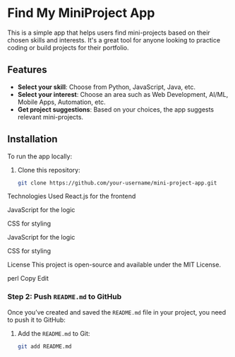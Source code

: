 # Find My MiniProject App

This is a simple app that helps users find mini-projects based on their chosen skills and interests. It's a great tool for anyone looking to practice coding or build projects for their portfolio.

## Features

- **Select your skill**: Choose from Python, JavaScript, Java, etc.
- **Select your interest**: Choose an area such as Web Development, AI/ML, Mobile Apps, Automation, etc.
- **Get project suggestions**: Based on your choices, the app suggests relevant mini-projects.

## Installation

To run the app locally:

1. Clone this repository:
   ```bash
   git clone https://github.com/your-username/mini-project-app.git

Technologies Used
React.js for the frontend

JavaScript for the logic

CSS for styling

JavaScript for the logic

CSS for styling

License
This project is open-source and available under the MIT License.

perl
Copy
Edit

### Step 2: Push `README.md` to GitHub

Once you’ve created and saved the `README.md` file in your project, you need to push it to GitHub:

1. Add the `README.md` to Git:
   ```bash
   git add README.md
